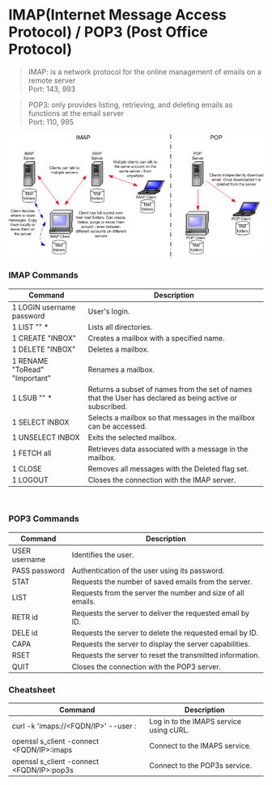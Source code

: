 # IMAP(Internet Message Access Protocol) / POP3 (Post Office Protocol)
> IMAP: is a network protocol for the online management of emails on a remote server <br>
> Port: 143, 993

> POP3: only provides listing, retrieving, and deleting emails as functions at the email server <br>
> Port: 110, 995

![Visual representation of the difference between the two protocols](image.png)

### IMAP Commands
| Command | Description |
| ------  | ----------- |
| 1 LOGIN username password | User's login. |
| 1 LIST "" * | Lists all directories. |
| 1 CREATE "INBOX" | Creates a mailbox with a specified name. |
| 1 DELETE "INBOX" | Deletes a mailbox. |
| 1 RENAME "ToRead" "Important" | Renames a mailbox. |
| 1 LSUB "" * | Returns a subset of names from the set of names that the User has declared as being active or subscribed. |
| 1 SELECT INBOX | Selects a mailbox so that messages in the mailbox can be accessed. |
| 1 UNSELECT INBOX | Exits the selected mailbox. |
| 1 FETCH <ID> all | Retrieves data associated with a message in the mailbox. |
| 1 CLOSE | Removes all messages with the Deleted flag set. |
| 1 LOGOUT | Closes the connection with the IMAP server. |
<br>

### POP3 Commands 
| Command | Description |
| ------- | ----------- |
| USER username | Identifies the user. |
| PASS password | Authentication of the user using its password. |
| STAT | Requests the number of saved emails from the server. |
| LIST | Requests from the server the number and size of all emails. |
| RETR id | Requests the server to deliver the requested email by ID. |
| DELE id | Requests the server to delete the requested email by ID. |
| CAPA | Requests the server to display the server capabilities. |
| RSET | Requests the server to reset the transmitted information. |
| QUIT | Closes the connection with the POP3 server. |


### Cheatsheet
| Command | Description |
| ------- | ----------- |
| curl -k 'imaps://<FQDN/IP>' --user <user>:<password> | Log in to the IMAPS service using cURL. |
| openssl s_client -connect <FQDN/IP>:imaps | Connect to the IMAPS service. |
| openssl s_client -connect <FQDN/IP>:pop3s | Connect to the POP3s service. |
